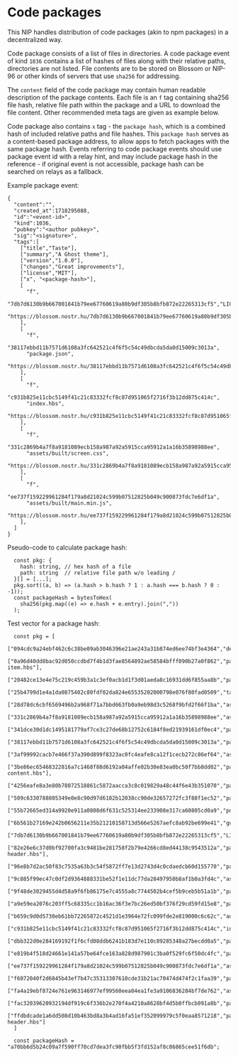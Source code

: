 Code packages
=============

This NIP handles distribution of code packages (akin to npm packages) in a decentralized way. 

Code package consists of a list of files in directories. A code package event of kind `1036` contains a list of hashes of files along with their relative paths, directories are not listed. File contents are to be stored on Blossom or NIP-96 or other kinds of servers that use `sha256` for addressing.

The `content` field of the code package may contain human readable description of the package contents. Each file is an `f` tag containing sha256 file hash, relative file path within the package and a URL to download the file content. Other recommended meta tags are given as example below.

Code package also contains `x` tag - the `package hash`, which is a combined hash of included relative paths and file hashes. This `package hash` serves as a content-based package address, to allow apps to fetch packages with the same package hash. Events referring to code package events should use package event id with a relay hint, and may include package hash in the reference - if original event is not accessible, package hash can be searched on relays as a fallback.

Example package event:
```
{
  "content":"",
  "created_at":1718295088,
  "id":"<event-id>",
  "kind":1036,
  "pubkey":"<author pubkey>",
  "sig":"<signature>",
  "tags":[
    ["title","Taste"],
    ["summary","A Ghost theme"],
    ["version","1.0.0"],
    ["changes","Great improvements"],
    ["license","MIT"],
    ["x", "<package-hash>"],
    [
      "f",
      "7db7d6130b9b667001841b79ee67760619a80b9df305b8bfb872e22265313cf5","LICENSE",
      "https://blossom.nostr.hu/7db7d6130b9b667001841b79ee67760619a80b9df305b8bfb872e22265313cf5"
    ],
    [
      "f",
      "38117ebbd11b7571d6108a3fc642521c4f6f5c54c49dbcda5da0d15009c3013a",
      "package.json",
      "https://blossom.nostr.hu/38117ebbd11b7571d6108a3fc642521c4f6f5c54c49dbcda5da0d15009c3013a"
    ],
    [
      "f",
      "c931b825e11cbc5149f41c21c83332fcf8c87d951065f2716f3b12dd875c414c",
      "index.hbs",
      "https://blossom.nostr.hu/c931b825e11cbc5149f41c21c83332fcf8c87d951065f2716f3b12dd875c414c"
    ],
    [
      "f",
      "331c2869b4a7f8a9181089ecb158a987a92a5915cca95912a1a16b35898988ee",
      "assets/built/screen.css",
      "https://blossom.nostr.hu/331c2869b4a7f8a9181089ecb158a987a92a5915cca95912a1a16b35898988ee"
    ],
    [
      "f",
      "ee737f159229961284f179a8d21024c599b07512825b049c900873fdc7e6df1a",
      "assets/built/main.min.js",
      "https://blossom.nostr.hu/ee737f159229961284f179a8d21024c599b07512825b049c900873fdc7e6df1a"
    ],
  ]
}
```

Pseudo-code to calculate package hash:
```
  const pkg: { 
    hash: string, // hex hash of a file
    path: string  // relative file path w/o leading /
  }[] = [...];
  pkg.sort((a, b) => (a.hash > b.hash ? 1 : a.hash === b.hash ? 0 : -1));
  const packageHash = bytesToHex(
    sha256(pkg.map((e) => e.hash + e.entry).join(","))
  );
```

Test vector for a package hash:
```
  const pkg = [
    ["094cdc9a24ebf462c6c38be09ab3046396e21ae243a31b874ed6ee74bf3e4364","default.hbs"],
    ["0a96d40dd8bac92d050ccdbd7f4b1d3fae8564892ae58584bfff090b27a0f862","partials/components/list-item.hbs"],
    ["20482ce13e4e75c219c459b3a1c3ef0acb1d1f3d01aeda8c16931dd6f855aa8b","partials/components/article.hbs"],
    ["25b4799d1e4a1da0875402c80fdf02da824e65535202000798e076f80fad0509","tag.hbs"],
    ["28d78dc6cbf6569496b2a968f71a7bbd663fb0a9eb98d3c5268f9bfd2f66f1ba","assets/css/screen.css"],
    ["331c2869b4a7f8a9181089ecb158a987a92a5915cca95912a1a16b35898988ee","assets/built/screen.css"],
    ["341dce30d1dc1495181779af7ce3c27de68b12752c6184f8ed21939161df0ec4","partials/icons/facebook.hbs"],
    ["38117ebbd11b7571d6108a3fc642521c4f6f5c54c49dbcda5da0d15009c3013a","package.json"],
    ["3af99992cacb7e466f37a390d899f8323ac0fc4eafe8ca12f1cecb272c86ef64","assets/built/main.min.js.map"],
    ["3be86ec65468322816a7c1468f88d6192a04affe02b30e83ea0bc50f7bb8dd02","partials/components/header-content.hbs"],
    ["4256eafe8a3e80b78072518861c5872aacca3c8c019829a48c44f6e43b351070","partials/icons/search.hbs"],
    ["509c6330788805349e0e8c90d97d6182b12038cc90de32657272fc3f88f1ec52","partials/components/list.hbs"],
    ["55b72665ed314a9920e911a0808d6f631c525314ee233908e317ca60805cd0a9","post.hbs"],
    ["6b561b27169e242b0656211e35b21210158713d566e5267aefc8ab92be699e41","gulpfile.js"],
    ["7db7d6130b9b667001841b79ee67760619a80b9df305b8bfb872e22265313cf5","LICENSE"],
    ["82e26e6c37d0bf92700fa3c9481be281758f2b79e4266cd8ed44138c9543512a","partials/components/author-header.hbs"],
    ["96e8b7d2ac50f83c7535a63b3c54f5872ff7e13d2743d4c0cdaedcb60d155770","partials/components/cta.hbs"],
    ["9c885f99ec47c0df2d9364888331be52f1e11dc77da28497950b8af1b0a3fd4c","assets/built/screen.css.map"],
    ["9f48de3029455d4d58a9f6fb86175e7c4555a8c7744502b4cef5b9ceb5b51a1b","partials/components/navbar.hbs"],
    ["a9e59ea2076c203ff5c68335cc1b16ac36f3e7bc26ed50bf376f29cd59fd15e8","partials/icons/twitter.hbs"],
    ["b659c9d0d5730eb61bb72265872c4521d1e3964e72fc099fde2e819000c6c62c","author.hbs"],
    ["c931b825e11cbc5149f41c21c83332fcf8c87d951065f2716f3b12dd875c414c","index.hbs"],
    ["dbb322d0e284169192f1f6cfd08ddb6241b183d7e110c89285348a27becdd0a5","page.hbs"],
    ["e819b4f518d24661e141a57be64fce163a828d987901c3ba0f529fc6f50dc4fc","partials/components/header.hbs"],
    ["ee737f159229961284f179a8d21024c599b07512825b049c900873fdc7e6df1a","assets/built/main.min.js"],
    ["f6072040f2d6845b43ef7b47c35313307610cde31b21ac70474d474f2c1faa39","partials/components/footer.hbs"],
    ["fa4a19ebf8724e761e963146977ef99560eea04ea1fe3a9106836284bf7de762","assets/js/main.js"],
    ["fac32039620932194df919c6f336b2e270f4a4210a8628bf4d5b0ffbcb091a8b","partials/pswp.hbs"],
    ["ffdbdcade1a6dd508d10b463bd8a3b4ad16fa51ef352099979c5f0eaa8571218","partials/components/tag-header.hbs"]
  ]

  const packageHash = "a70bb6d5b24c09a7f590ff70cd7dea3fc90fbb5f3fd152af8c86865cee51f6db";
```